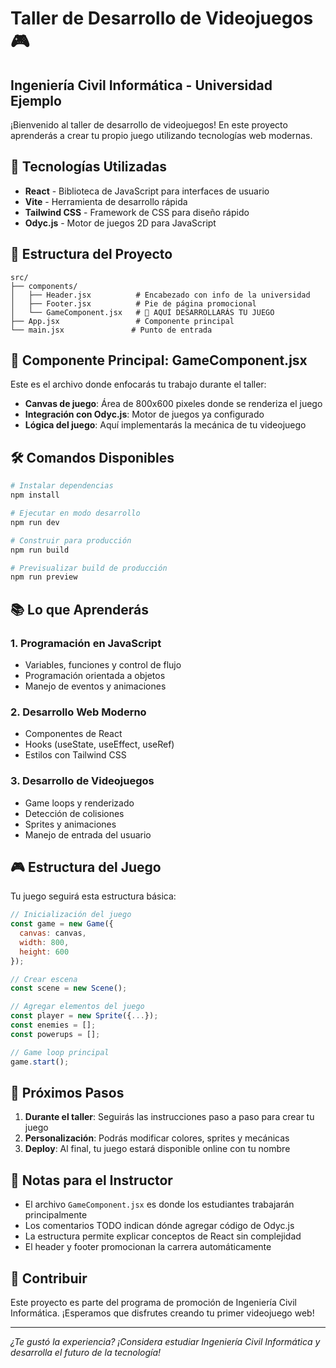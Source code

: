 # Taller de Desarrollo de Videojuegos 🎮

## Ingeniería Civil Informática - Universidad Ejemplo

¡Bienvenido al taller de desarrollo de videojuegos! En este proyecto aprenderás a crear tu propio juego utilizando tecnologías web modernas.

## 🚀 Tecnologías Utilizadas

- **React** - Biblioteca de JavaScript para interfaces de usuario
- **Vite** - Herramienta de desarrollo rápida
- **Tailwind CSS** - Framework de CSS para diseño rápido
- **Odyc.js** - Motor de juegos 2D para JavaScript

## 📁 Estructura del Proyecto

```
src/
├── components/
│   ├── Header.jsx          # Encabezado con info de la universidad
│   ├── Footer.jsx          # Pie de página promocional
│   └── GameComponent.jsx   # 🎯 AQUÍ DESARROLLARÁS TU JUEGO
├── App.jsx                 # Componente principal
└── main.jsx               # Punto de entrada
```

## 🎯 Componente Principal: GameComponent.jsx

Este es el archivo donde enfocarás tu trabajo durante el taller:

- **Canvas de juego**: Área de 800x600 pixeles donde se renderiza el juego
- **Integración con Odyc.js**: Motor de juegos ya configurado
- **Lógica del juego**: Aquí implementarás la mecánica de tu videojuego

## 🛠️ Comandos Disponibles

```bash
# Instalar dependencias
npm install

# Ejecutar en modo desarrollo
npm run dev

# Construir para producción
npm run build

# Previsualizar build de producción
npm run preview
```

## 📚 Lo que Aprenderás

### 1. **Programación en JavaScript**

- Variables, funciones y control de flujo
- Programación orientada a objetos
- Manejo de eventos y animaciones

### 2. **Desarrollo Web Moderno**

- Componentes de React
- Hooks (useState, useEffect, useRef)
- Estilos con Tailwind CSS

### 3. **Desarrollo de Videojuegos**

- Game loops y renderizado
- Detección de colisiones
- Sprites y animaciones
- Manejo de entrada del usuario

## 🎮 Estructura del Juego

Tu juego seguirá esta estructura básica:

```javascript
// Inicialización del juego
const game = new Game({
  canvas: canvas,
  width: 800,
  height: 600
});

// Crear escena
const scene = new Scene();

// Agregar elementos del juego
const player = new Sprite({...});
const enemies = [];
const powerups = [];

// Game loop principal
game.start();
```

## 🚀 Próximos Pasos

1. **Durante el taller**: Seguirás las instrucciones paso a paso para crear tu juego
2. **Personalización**: Podrás modificar colores, sprites y mecánicas
3. **Deploy**: Al final, tu juego estará disponible online con tu nombre

## 📝 Notas para el Instructor

- El archivo `GameComponent.jsx` es donde los estudiantes trabajarán principalmente
- Los comentarios TODO indican dónde agregar código de Odyc.js
- La estructura permite explicar conceptos de React sin complejidad
- El header y footer promocionan la carrera automáticamente

## 🤝 Contribuir

Este proyecto es parte del programa de promoción de Ingeniería Civil Informática.
¡Esperamos que disfrutes creando tu primer videojuego web!

---

_¿Te gustó la experiencia? ¡Considera estudiar Ingeniería Civil Informática y desarrolla el futuro de la tecnología!_

